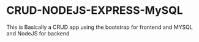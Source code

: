 # CRUD-NODEJS-EXPRESS-MySQL
This is Basically a CRUD app using the bootstrap for frontend and MYSQL and NodeJS for backend 
